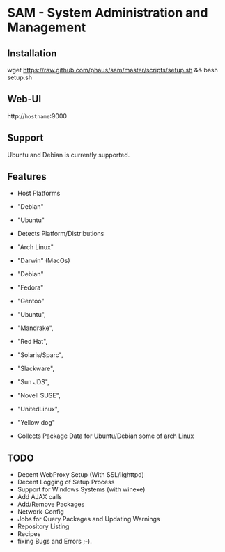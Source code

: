 # SAM - System Administration and Management

## Installation

wget https://raw.github.com/phaus/sam/master/scripts/setup.sh && bash setup.sh

## Web-UI

http://`hostname`:9000

## Support

Ubuntu and Debian is currently supported.


## Features

* Host Platforms
 * "Debian"
 * "Ubuntu"
 
* Detects Platform/Distributions
 * "Arch Linux"
 * "Darwin" (MacOs)
 * "Debian"
 * "Fedora"
 * "Gentoo"
 * "Ubuntu",
 * "Mandrake",
 * "Red Hat",
 * "Solaris/Sparc",
 * "Slackware",
 * "Sun JDS",
 * "Novell SUSE",
 * "UnitedLinux",
 * "Yellow dog"

* Collects Package Data for Ubuntu/Debian some of arch Linux

## TODO

* Decent WebProxy Setup (With SSL/lighttpd)
* Decent Logging of Setup Process
* Support for Windows Systems (with winexe)
* Add AJAX calls
* Add/Remove Packages
* Network-Config
* Jobs for Query Packages and Updating Warnings
* Repository Listing
* Recipes
* fixing Bugs and Errors ;-).
